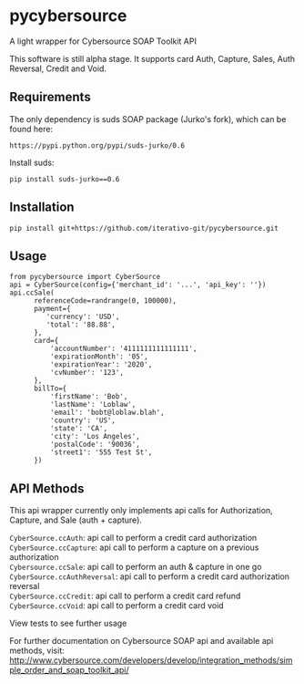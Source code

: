 pycybersource
=============

A light wrapper for Cybersource SOAP Toolkit API

This software is still alpha stage.  It supports card Auth, Capture, Sales, Auth Reversal, Credit and Void.

Requirements
------------
The only dependency is suds SOAP package (Jurko's fork), which can be found here:

    https://pypi.python.org/pypi/suds-jurko/0.6
 
Install suds:

    pip install suds-jurko==0.6
 
 
Installation
------------

    pip install git+https://github.com/iterativo-git/pycybersource.git


Usage
-----
    from pycybersource import CyberSource
    api = CyberSource(config={'merchant_id': '...', 'api_key': ''})
    api.ccSale(
          referenceCode=randrange(0, 100000),
          payment={
             'currency': 'USD',
             'total': '88.88',
          },
          card={
              'accountNumber': '4111111111111111',
              'expirationMonth': '05',
              'expirationYear': '2020',
              'cvNumber': '123',
          },
          billTo={
              'firstName': 'Bob',
              'lastName': 'Loblaw',
              'email': 'bobt@loblaw.blah',
              'country': 'US',
              'state': 'CA',
              'city': 'Los Angeles',
              'postalCode': '90036',
              'street1': '555 Test St',
          })
       
API Methods
-----------

This api wrapper currently only implements api calls for Authorization, Capture, and Sale (auth + capture).

`CyberSource.ccAuth`: api call to perform a credit card authorization  
`CyberSource.ccCapture`:  api call to perform a capture on a previous authorization  
`Cybersource.ccSale`: api call to perform an auth & capture in one go  
`CyberSource.ccAuthReversal`: api call to perform a credit card authorization reversal  
`CyberSource.ccCredit`: api call to perform a credit card refund
`CyberSource.ccVoid`: api call to perform a credit card void

View tests to see further usage

For further documentation on Cybersource SOAP api and available api methods, visit:   http://www.cybersource.com/developers/develop/integration_methods/simple_order_and_soap_toolkit_api/
